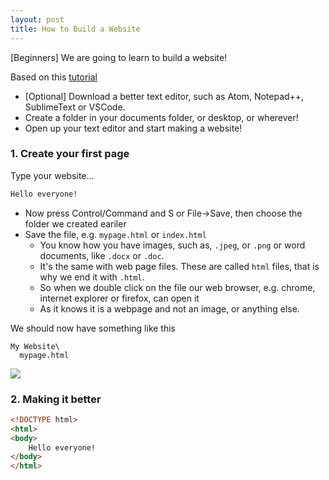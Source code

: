 ```yaml
---
layout: post
title: How to Build a Website
---
```


<div class="message">
[Beginners] We are going to learn to build a website!
</div>


Based on this [tutorial](http://www.htmldog.com/guides/html/beginner/tags/)

- [Optional] Download a better text editor, such as Atom, Notepad++, SublimeText or VSCode.
- Create a folder in your documents folder, or desktop, or wherever!
- Open up your text editor and start making a website!

### 1. Create your first page

Type your website...

```html
Hello everyone!
```

- Now press Control/Command and S or File->Save, then choose the folder we created eariler
- Save the file, e.g. `mypage.html` or `index.html`
  - You know how you have images, such as, `.jpeg`, or `.png` or word documents, like `.docx` or `.doc`.
  - It's the same with web page files. These are called `html` files, that is why we end it with `.html`.
  - So when we double click on the file our web browser, e.g. chrome, internet explorer or firefox, can open it
  - As it knows it is a webpage and not an image, or anything else.

We should now have something like this

```
My Website\
  mypage.html
```

<img src="{{ site.baseurl }}/img/how-to-code-first.png">


### 2. Making it better

```html
<!DOCTYPE html>
<html>
<body>
    Hello everyone!
</body>
</html>
```
